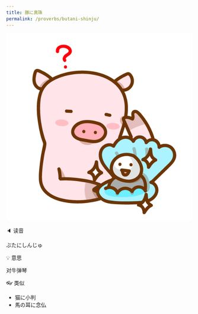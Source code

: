 ```yaml
---
title: 豚に真珠
permalink: /proverbs/butani-shinju/
---
```


![](/assets/images/proverbs/butani-shinju.png)


🔈 读音

ぶたにしんじゅ

💡 意思

对牛弹琴

👓 类似

* 猫に小判
* 馬の耳に念仏
